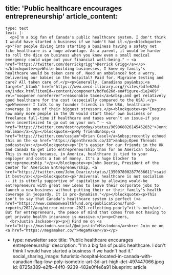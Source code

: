 title: 'Public healthcare encourages entrepreneurship'
article_content:
  -
    type: text
    text: |-
      <p>I'm a big fan of Canada's public healthcare system. I don't think I would have started a business if we hadn't had it.</p><blockquote><p>"For people diving into starting a business having a safety net like healthcare is a huge advantage. As a parent, it would be harder to roll the dice on business when you know even a small medical emergency could wipe out your financial well-being." – <a href="https://twitter.com/derrickgrigg">Derrick Grigg</a></p></blockquote><p>While building businesses, I knew my family's healthcare would be taken care of. Need an ambulance? Not a worry. Delivering our babies in the hospital? Paid for. Migraine testing and care? All taken care of.</p><p>Generally, Canadians pay&nbsp;<a target="_blank" href="https://www.oecd-ilibrary.org//sites/bdfe626d-en/index.html?itemId=/content/component/bdfe626d-en#figure-d1e2469" rel="noopener noreferrer">reasonable taxes</a>&nbsp;and get relatively good healthcare for the cost (especially compared to the USA).</p><p>Whenever I talk to my founder friends in the USA, healthcare coverage is one of their biggest stressors.</p><blockquote><p>"Imagine how many more people in the US would start their own business or freelance full-time if healthcare and taxes weren’t an issue—if you were incentivized to go out on your own." – <a href="https://twitter.com/destroytoday/status/969068026145452032">Jonnie Hallman</a></p></blockquote><p>My friend&nbsp;<a href="https://twitter.com/casjam">Brian Casel</a>&nbsp;recently echoed this on the <a href="https://openthreads.co/33">&nbsp;Open Threads podcast</a>:</p><blockquote><p>"It's easier for our friends in the UK and Canada to get into entrepreneurship than for an American today. This is mainly because, in America, healthcare is tied to your employer and costs a ton of money. It's a huge blocker to entrepreneurship."</p></blockquote><p>John Deerie, President of the Center for American Entrepreneurship, <a href="https://twitter.com/John_Dearie/status/1350078002877636611">said it best</a>:</p><blockquote><p>"Universal healthcare is not socialism -- it is utterly supportive of capitalism by allowing would-be entrepreneurs with great new ideas to leave their corporate jobs to  launch a new business without putting their or their family's health coverage in jeopardy. It is pro-dynamism."</p></blockquote><p>This isn't to say that Canada's healthcare system is perfect (<a href="https://www.commonwealthfund.org/publications/fund-reports/2021/aug/mirror-mirror-2021-reflecting-poorly">it's not</a>). But for entrepreneurs, the peace of mind that comes from not having to get private health insurance is massive.</p><p>Cheers,
      <br>Justin Jackson</p><p>🐘 Find me on <a href="https://mastodon.social/@mijustin">Mastodon</a><br>⚡ Join me on <a href="https://megamaker.co/">MegaMaker</a></p>
  -
    type: newsletter
seo:
  title: 'Public healthcare encourages entrepreneurship'
  description: "I'm a big fan of public healthcare. I don't think I would have started a business if we hadn't had it."
social_sharing_image: futuristic-hospital-located-in-canada-with-canadian-flag-low-poly-isometric-art-3d-art-high-det-497447066.jpeg
id: 8725a389-e2fb-44f0-9239-482e0f4e6a91
blueprint: article
